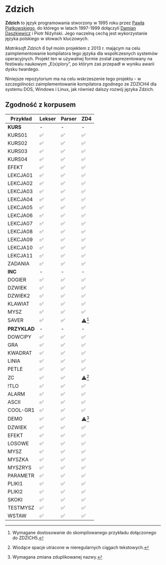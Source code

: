 # Zdzich
**Zdzich** to język programowania stworzony w 1995 roku przez [Pawła Piątkowskiego](https://github.com/cosi1), do którego w latach 1997-1999 dołączyli [Damian Daszkiewicz](https://github.com/DamianDaszkiewicz) i Piotr Niżyński.
Jego naczelną cechą jest wykorzystanie języka polskiego w słowach kluczowych.

*Matriksoft Zdzich 6* był moim projektem z 2013 r. mającym na celu zaimplementowanie kompilatora tego języka dla współczesnych systemów operacyjnych.
Projekt ten w używalnej formie został zaprezentowany na festiwalu naukowym „E(x)plory”, po którym zaś przepadł w wyniku awarii dysku twardego.

Niniejsze repozytorium ma na celu wskrzeszenie tego projektu - w szczególności zaimplementowanie kompilatora zgodnego ze ZDZICH4 dla systemu DOS, Windows i Linux, jak również dalszy rozwój języka Zdzich.

## Zgodność z korpusem
| Przykład | Lekser | Parser | ZD4 |
| -------- | ------ | ------ | --- |
| **KURS** | - | - | - |
| KURS01 | ✅ | ✅ | ✅ |
| KURS02 | ✅ | ✅ | ✅ |
| KURS03 | ✅ | ✅ | ✅ |
| KURS04 | ✅ | ✅ | ✅ |
| EFEKT | ✅ | ✅ | ✅ |
| LEKCJA01 | ✅ | ✅ | ✅ |
| LEKCJA02 | ✅ | ✅ | ✅ |
| LEKCJA03 | ✅ | ✅ | ✅ |
| LEKCJA04 | ✅ | ✅ | ✅ |
| LEKCJA05 | ✅ | ✅ | ✅ |
| LEKCJA06 | ✅ | ✅ | ✅ |
| LEKCJA07 | ✅ | ✅ | ✅ |
| LEKCJA08 | ✅ | ✅ | ✅ |
| LEKCJA09 | ✅ | ✅ | ✅ |
| LEKCJA10 | ✅ | ✅ | ✅ |
| LEKCJA11 | ✅ | ✅ | ✅ |
| ZADANIA | ✅ | ✅ | ✅ |
| **INC** | - | - | - |
| DOGIER | ✅ | ✅ | ✅ |
| DZWIEK | ✅ | ✅ | ✅ |
| DZWIEK2 | ✅ | ✅ | ✅ |
| KLAWIAT | ✅ | ✅ | ✅ |
| MYSZ | ✅ | ✅ | ✅ |
| SAVER | ✅ | ✅ | ⚠️[^1] |
| **PRZYKLAD** | - | - | - |
| DOWCIPY | ✅ | ✅ | ✅ |
| GRA | ✅ | ✅ | ✅ |
| KWADRAT | ✅ | ✅ | ✅ |
| LINIA | ✅ | ✅ | ✅ |
| PETLE | ✅ | ✅ | ✅ |
| ZC | ✅ | ✅ | ⚠️[^2] |
| !TLO | ✅ | ✅ | ✅ |
| ALARM | ✅ | ✅ | ✅ |
| ASCII | ✅ | ✅ | ✅ |
| COOL-GR1 | ✅ | ✅ | ✅ |
| DEMO | ✅ | ✅ | ⚠️[^3] |
| DZWIEK | ✅ | ✅ | ✅ |
| EFEKT | ✅ | ✅ | ✅ |
| LOSOWE | ✅ | ✅ | ✅ |
| MYSZ | ✅ | ✅ | ✅ |
| MYSZKA | ✅ | ✅ | ✅ |
| MYSZRYS | ✅ | ✅ | ✅ |
| PARAMETR | ✅ | ✅ | ✅ |
| PLIKI1 | ✅ | ✅ | ✅ |
| PLIKI2 | ✅ | ✅ | ✅ |
| SKOKI | ✅ | ✅ | ✅ |
| TESTMYSZ | ✅ | ✅ | ✅ |
| WSTAW | ✅ | ✅ | ✅ |

[^1]: Wymagane dostosowanie do skompilowanego przykładu dołączonego do ZDZICH5.
[^2]: Wiodące spacje utracone w nieregularnych ciągach tekstowych.
[^3]: Wymagana zmiana zduplikowanej nazwy.
